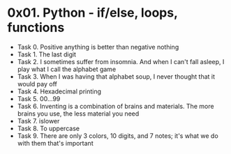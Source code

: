 # 0x01. Python - if/else, loops, functions

- Task 0. Positive anything is better than negative nothing
- Task 1. The last digit
- Task 2. I sometimes suffer from insomnia. And when I can't fall asleep, I play what I call the alphabet game
- Task 3. When I was having that alphabet soup, I never thought that it would pay off
- Task 4. Hexadecimal printing
- Task 5. 00...99
- Task 6. Inventing is a combination of brains and materials. The more brains you use, the less material you need
- Task 7. islower
- Task 8. To uppercase
- Task 9. There are only 3 colors, 10 digits, and 7 notes; it's what we do with them that's important
